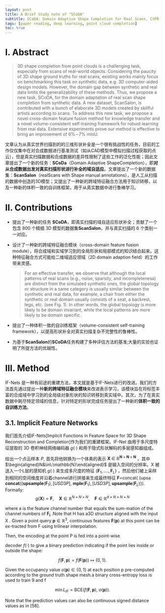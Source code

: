 ```yaml
---
layout: post
title: A Brief Study note of "SCoDA"
subtitle: SCoDA: Domain Adaptive Shape Completion for Real Scans, CVPR 2023
tags: [paper reading, deep learning, point cloud completion]
toc: true
---
```




# Ⅰ. Abstract

> 3D shape completion from point clouds is a challenging task, especially from scans of real-world objects. Considering the paucity of 3D shape ground truths for real scans, existing works mainly focus on benchmarking this task on synthetic data, e.g. 3D computer-aided design models. However, the domain gap between synthetic and real data limits the generalizability of these methods. Thus, we propose a new task, SCoDA, for the domain adaptation of real scan shape completion from synthetic data. A new dataset, ScanSalon, is contributed with a bunch of elaborate 3D models created by skillful artists according to scans. To address this new task, we propose a novel cross-domain feature fusion method for knowledge transfer and a novel volume-consistent self-training framework for robust learning from real data. Extensive experiments prove our method is effective to bring an improvement of 6%∼7% mIoU.

文章认为从真实世界扫描到的的三维形状补全是一个很有挑战性的任务，目前的工作仅仅集中在对合成数据进行基准测试（如从CAD模型中模拟扫描过程获取的点云），但是真实扫描数据和合成数据的差异性限制了这些工作的泛化性能；因此文章提出了一个新的任务：**SCoDa**（Domain Adaptive ShapeCompletion），即**对从合成数据出发对真实扫描形状进行补全的域自适应**。文章提出了一个新的数据集：**ScanSalon**（realScans with Shape manual annotations），是人工从扫描的数据中创造的3D模型；又提出了一种新的跨域特征融合方法用于知识转移，以及一种新的体积一致的自训练框架，用于从真实数据中进行鲁棒学习。



# Ⅱ. Contributions

- 提出了一种新的任务 **SCoDA**，即真实扫描的域自适应形状补全；贡献了一个包含 800 个精细 3D 模型的数据集**ScanSalon**，并与真实扫描的 6 个类别一一对应。

- 设计了一种新的跨域特征融合模块（cross-domain feature fusion module），将合成域和实域学习到的全局形状和局部模式的知识结合起来。这种特征融合方式可能给二维域适应领域（2D domain adaption field）的工作带来灵感。

  > For an effective transfer, we observe that although the local patterns of real scans (e.g., noise, sparsity, and incompleteness) are distinct from the simulated synthetic ones, the global topology or structure in a same category is usually similar between the synthetic and real data, for example, a chair from either the synthetic or real domain usually consists of a seat, a backrest, legs, etc. (see Fig. 1). In other words, the global topology is more likely to be domain invariant, while the local patterns are more likely to be domain specific.

- 提出了一种体积一致的自训练框架（volume-consistent self-training framework），以提高形状补全对真实扫描复杂不完整性的鲁棒性。
- 为基于**ScanSalon**的**SCoDA**任务构建了多种评估方法的基准;大量的实验也证明了所提方法的优越性。

# Ⅲ. Method

IF-Nets 是一种有前途的重建方法，本文就是基于IF-Nets进行的改进。我们的方法首先通过提出一种**新的跨域特征融合模块**来改进表示学习，该模块旨在将标签丰富的合成域中学习到的全局级对象形状的知识转移到真实域中。其次，为了在真实数据中耗尽特定领域的信息，针对特定的形状完成任务提出了一种新的**体积一致的自训练方法**。

## 3.1. Implicit Feature Networks

我们首先介绍IF-Nets[Implicit Functions in Feature Space for 3D Shape Reconstruction and Completion]作为我们的重建框架。IF-Net 由用于多尺度特征提取的 3D 卷积神经网络编码器 $g(\cdot)$ 和用于隐式形状解码的多层感知器组成。

给出一个点云样本 $P,$ 首先将他转换为一个体素的表示 $\textbf{X }\in\:\mathbb{R}^{\boldsymbol{N}\times\boldsymbol{N}\times\boldsymbol{N}}$ ，其中
$\begin{aligned}N&\in\:\mathbb{N}\end{aligned}$ 是输入空间的分辨率。$\text{X}$ 被送入一个L层的感知机 $g(\cdot)$ 来生成多尺度的特征 $\{\mathbf{F}_{1},....,\mathbf{F}_{L}\}$ ，然后他们被上采样到相同的空间维度并沿着channel进行拼接来生成最终特征 $\mathbf{F}=$concat( {upsa $\mathbf{concat}(\{\mathbf{upsample}(\mathbf{F}_{1}),[USD3P],$ $\mathbf{mple}(\mathbf{F}_{1}),[USD3P],\mathbf{upsample}(\mathbf{F}_{L})\})$. Formally:
$$
g(\mathbf{X})=\mathbf{F},\quad\mathbf{X}\in\mathbb{R}^{N\times N\times N},\quad\mathbf{F}\in\mathbb{R}^{d\times N\times N\times N}
$$

where $\text{a}$ is the feature channel number that equals the sum-mation of the channel numbers of $\mathbf{F}_{\boldsymbol{i}}$ .Note that $\text{H}$ has a3D structure aligned with the input $\text{X}$ . Given a point query
$\mathbf{p}\in\mathbb{R}^{3}$, continuous features $\mathbf{F}(\mathbf{p})$ at this point can be ex-tracted from $\text{F}$ using trilinear interpolation.

Then, the encoding at the point $\text{P}$ is fed into a point-wise

decoder $f(\cdot)$ to give a binary prediction indicating if the point lies inside or outside the shape:

$$
f(\mathbf{F},\mathbf{p})=f(\mathbf{F}(\mathbf{p}))\mapsto\{0,1\}.
$$

Given the occupancy value $o(\mathbf{p})\in\{0,1\}$ at each position p pre-computed according to the ground truth shape mesh.a binary cross-entropy loss is used to train $\text{9}$ and $\text{f}$

$$
\min L_{IF}=\text{BCE}\big(f(\mathbf{F},\mathbf{p}),\:o(\mathbf{p})\big).
$$

Note that the prediction values can also be continuous signed distance values as in [58].
